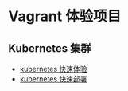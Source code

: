 #  Vagrant 体验项目
## Kubernetes 集群
- [kubernetes 快速体验](https://github.com/ifnoelse/kubernetes-express)
- [kubernetes 快速部署](https://github.com/ifnoelse/kubernetes-deploy)